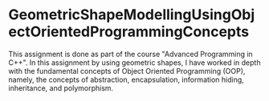 # GeometricShapeModellingUsingObjectOrientedProgrammingConcepts
This assignment is done as part of the course "Advanced Programming in C++". In this assignment by using geometric shapes, I have worked in depth with the fundamental concepts of Object Oriented Programming (OOP), namely, the concepts of abstraction, encapsulation, information hiding, inheritance, and polymorphism.

